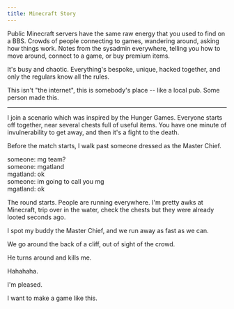 ```yaml
---
title: Minecraft Story
---
```


Public Minecraft servers have the same raw energy that you used to find on a BBS. Crowds of people connecting to games, wandering around, asking how things work. Notes from the sysadmin everywhere, telling you how to move around, connect to a game, or buy premium items.

It's busy and chaotic. Everything's bespoke, unique, hacked together, and only the regulars know all the rules.

This isn't "the internet", this is somebody's place -- like a local pub. Some person made this.

* * *

I join a scenario which was inspired by the Hunger Games. Everyone starts off together, near several chests full of useful items. You have one minute of invulnerability to get away, and then it's a fight to the death.

Before the match starts, I walk past someone dressed as the Master Chief.

someone: mg team?  
someone: mgatland  
mgatland: ok  
someone: im going to call you mg  
mgatland: ok

The round starts. People are running everywhere. I'm pretty awks at Minecraft, trip over in the water, check the chests but they were already looted seconds ago.

I spot my buddy the Master Chief, and we run away as fast as we can.

We go around the back of a cliff, out of sight of the crowd.

He turns around and kills me.

Hahahaha.

I'm pleased.

I want to make a game like this.
